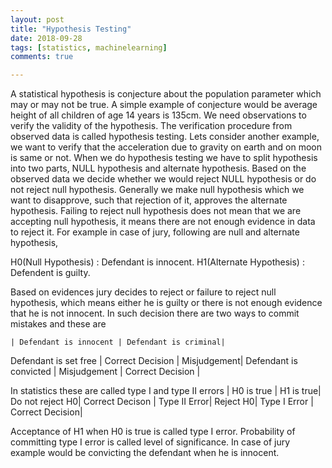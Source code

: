 ```yaml
---
layout: post
title: "Hypothesis Testing"
date: 2018-09-28
tags: [statistics, machinelearning]
comments: true

---
```


A statistical hypothesis is conjecture about the population parameter which may or may not be true. A simple example of conjecture would be average height of all children of age 14 years is 135cm. We need observations to verify the validity of the hypothesis. The verification procedure from observed data is called hypothesis testing. Lets consider another example, we want to verify that the acceleration due to gravity on earth and on moon is same or not. When we do hypothesis testing we have to split hypothesis into two parts, NULL hypothesis and alternate hypothesis. Based on the observed data we decide whether we would reject NULL hypothesis or do not reject null hypothesis. Generally we make null hypothesis which we want to disapprove, such that rejection of it, approves the alternate hypothesis. Failing to reject null hypothesis does not mean that we are accepting null hypothesis, it means there are not enough evidence in data to reject it. For example in case of jury, following are null and alternate hypothesis,

H0(Null Hypothesis) : Defendant is innocent.
H1(Alternate Hypothesis) : Defendent is guilty.

Based on evidences jury decides to reject or failure to reject null hypothesis, which means either he is guilty or there is not enough evidence that he is not innocent. In such decision there are two ways to commit mistakes and these are 

	| Defendant is innocent | Defendant is criminal|
Defendant is set free | Correct Decision | Misjudgement|
Defendant is convicted | Misjudgement | Correct Decision | 

In statistics these are called type I and type II errors
	| H0 is true | H1 is true|
Do not reject H0| Correct Decison | Type II Error|
Reject H0| Type I Error | Correct Decision|

Acceptance of H1 when H0 is true is called type I error. Probability of committing type I error is called level of significance. In case of jury example would be convicting the defendant when he is innocent. 
